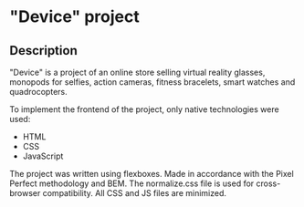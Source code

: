 # "Device" project

## Description

"Device" is a project of an online store selling virtual reality glasses, monopods for selfies, action cameras, fitness bracelets, smart watches and quadrocopters.

To implement the frontend of the project, only native technologies were used:
* HTML
* CSS
* JavaScript

The project was written using flexboxes. Made in accordance with the Pixel Perfect methodology and BEM. The normalize.css file is used for cross-browser compatibility. All CSS and JS files are minimized.
